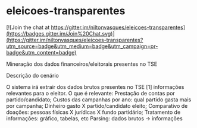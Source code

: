 eleicoes-transparentes
======================

[![Join the chat at https://gitter.im/niltonvasques/eleicoes-transparentes](https://badges.gitter.im/Join%20Chat.svg)](https://gitter.im/niltonvasques/eleicoes-transparentes?utm_source=badge&utm_medium=badge&utm_campaign=pr-badge&utm_content=badge)

Mineração dos dados financeiros/eleitorais presentes no TSE

Descrição do cenário

O sistema irá extrair dos dados brutos presentes no TSE [1] informações relevantes para o eleitor. O que é relevante:
Prestação de contas por partido/candidato;
Custos das campanhas por ano: qual partido gasta mais por campanha;
Dinheiro gasto X partido/candidato eleito;
Comparativo de doações: pessoas físicas X jurídicas X fundo partidário; 
Tratamento de informações: gráfico, tabelas, etc
Parsing: dados brutos -> informações
